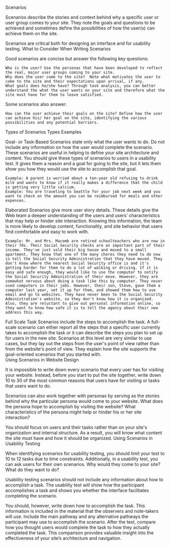 Scenarios

Scenarios describe the stories and context behind why a specific user or user group comes to your site.  They note the goals and questions to be achieved and sometimes define the possibilities of how the user(s) can achieve them on the site.

Scenarios are critical both for designing an interface and for usability testing.
What to Consider When Writing Scenarios

Good scenarios are concise but answer the following key questions:

    Who is the user? Use the personas that have been developed to reflect the real, major user groups coming to your site.
    Why does the user come to the site?  Note what motivates the user to come to the site and their expectations upon arrival, if any.
    What goals does he/she have? Through task analysis, you can better understand the what the user wants on your site and therefore what the site must have for them to leave satisfied. 

Some scenarios also answer:

    How can the user achieve their goals on the site? Define how the user can achieve his/ her goal on the site, identifying the various possibilities and any potential barriers.

Types of Scenarios
Types 	Examples

Goal- or Task-Based Scenarios state only what the user wants to do.  Do not include any information on how the user would complete the scenario.  These scenarios are useful in helping to define your site architecture and content. You should give these types of scenarios to users in a usability test. It gives them a reason and a goal for going to the site, but it lets them show you how they would use the site to accomplish that goal.
	

    Example: A parent is worried about a ten-year old refusing to drink milk and wants to know if it really makes a difference that the child is getting very little calcium.
    Example: You are traveling to Seattle for your job next week and you want to check on the amount you can be reimbursed for meals and other expenses.

Elaborated Scenarios give more user story details. These details give the Web team a deeper understanding of the users and users’ characteristics that may help or hinder site interaction. Knowing this information, the team is more likely to develop content, functionality, and site behavior that users find comfortable and easy to work with. 	

    Example: Mr. and Mrs. Macomb are retired schoolteachers who are now in their 70s. Their Social Security checks are an important part of their income. They've just sold their big house and moved to a small apartment. They know that one of the many chores they need to do now is tell the Social Security Administration that they have moved. They don't know where the nearest Social Security office is and it's getting harder for them to do a lot of walking or driving. If it is easy and safe enough, they would like to use the computer to notify the Social Security Administration of their move. However, they are somewhat nervous about doing a task like this by computer. They never used computers in their jobs. However, their son, Steve, gave them a computer last year, set it up for them, and showed them how to use email and go to websites. They have never been to the Social Security Administration's website, so they don't know how it is organized. Also, they are reluctant to give out personal information online, so they want to know how safe it is to tell the agency about their new address this way.

Full Scale Task Scenarios include the steps to accomplish the task. A full-scale scenario can either report all the steps that a specific user currently takes to accomplish the task or it can describe the steps you plan to set up for users in the new site. Scenarios at this level are very similar to use cases, but they lay out the steps from the user's point of view rather than from the website's point of view. They explain how the site supports the goal-oriented scenarios that you started with. 	 
Using Scenarios in Website Design

It is impossible to write down every scenario that every user has for visiting your website. Instead, before you start to put the site together, write down 10 to 30 of the most common reasons that users have for visiting or tasks that users want to do.

Scenarios can also work together with personas by serving as the stories behind why the particular persona would come to your website. What does the persona hope to accomplish by visiting the website? What characteristics of the persona might help or hinder his or her site interaction?

You should focus on users and their tasks rather than on your site's organization and internal structure. As a result, you will know what content the site must have and how it should be organized.
Using Scenarios in Usability Testing

When identifying scenarios for usability testing, you should limit your test to 10 to 12 tasks due to time constraints. Additionally, in a usability test, you can ask users for their own scenarios. Why would they come to your site? What do they want to do?

Usability testing scenarios should not include any information about how to accomplish a task. The usability test will show how the participant accomplishes a task and shows you whether the interface facilitates completing the scenario.

You should, however, write down how to accomplish the task. This information is included in the material that the observers and note-takers will use. Include the main pathway and any alternative pathways the participant may use to accomplish the scenario. After the test, compare how you thought users would complete the task to how they actually completed the task. This comparison provides valuable insight into the effectiveness of your site’s architecture and navigation.
